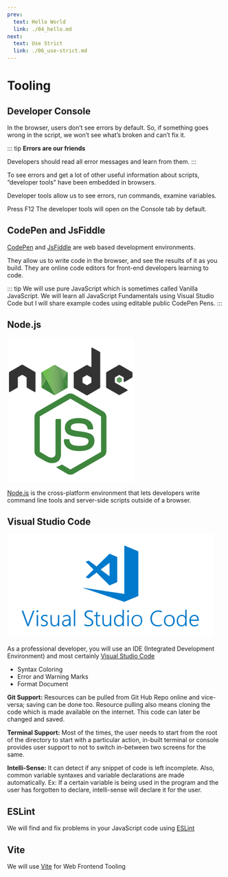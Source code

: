 ```yaml
---
prev:
  text: Hello World
  link: ./04_hello.md 
next:
  text: Use Strict
  link: ./06_use-strict.md
---
```

# Tooling

## Developer Console

In the browser, users don’t see errors by default. So, if something goes wrong in the script, we won’t see what’s broken and can’t fix it.

::: tip
**Errors are our friends**

Developers should read all error messages and learn from them.
:::

To see errors and get a lot of other useful information about scripts, “developer tools” have been embedded in browsers.

Developer tools allow us to see errors, run commands, examine variables.

Press F12 The developer tools will open on the Console tab by default.

## CodePen and JsFiddle

[CodePen](https://codepen.io/features/) and [JsFiddle](https://jsfiddle.net/) are web based development environments.

They allow us to write code in the browser, and see the results of it as you build.
They are online code editors for front-end developers learning to code.

::: tip
We will use pure JavaScript which is sometimes called Vanilla JavaScript.
We will learn all JavaScript Fundamentals using Visual Studio Code but I will share example codes using editable public CodePen Pens.
:::

## Node.js

![node](./img/nodejs.png)

 [Node.js](https://nodejs.dev/) is the cross-platform environment that lets developers write command line tools and server-side scripts outside of a browser.

## Visual Studio Code

![code](./img/visualstudiocodelogo.png)

As a professional developer, you will use an IDE (Integrated Development Environment) and most certainly [Visual Studio Code](https://code.visualstudio.com/)

* Syntax Coloring
* Error and Warning Marks
* Format Document

**Git Support:** Resources can be pulled from Git Hub Repo online and vice-versa; saving can be done too. Resource pulling also means cloning the code which is made available on the internet. This code can later be changed and saved.

**Terminal Support:** Most of the times, the user needs to start from the root of the directory to start with a particular action, in-built terminal or console provides user support to not to switch in-between two screens for the same.

**Intelli-Sense:** It can detect if any snippet of code is left incomplete. Also, common variable syntaxes and variable declarations are made automatically. Ex: If a certain variable is being used in the program and the user has forgotten to declare, intelli-sense will declare it for the user.

## ESLint

We will find and fix problems in your JavaScript code using  [ESLint](https://eslint.org/)

## Vite

We will use [Vite](https://vitejs.dev/) for Web Frontend Tooling
